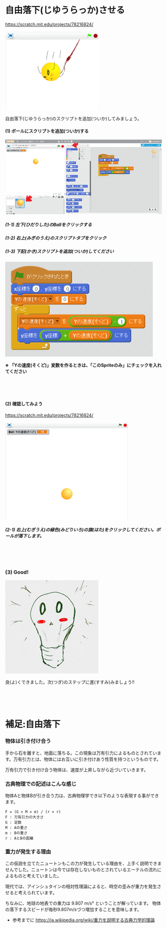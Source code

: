 # 自由落下(じゆうらっか)させる
https://scratch.mit.edu/projects/78216824/

![](about_s.png)

自由落下(じゆうらっか)のスクリプトを追加(ついか)してみましょう。


#### (1) ボールにスクリプトを追加(ついか)する
![](free_fall_001a.png)

##### (1-1) 左下(ひだりした)のBallをクリックする
##### (1-2) 右上(みぎのうえ)のスクリプトタブをクリック


##### (1-3) 下記(かき)スクリプトを追加(ついか)してください
![](free_fall_script.png)

**※ 「Yの速度(そくど)」変数を作るときは、「このSpriteのみ」にチェックを入れてください**

<br>
<br>
<br>

#### (2) 確認してみよう
https://scratch.mit.edu/projects/78216824/

![](createball_scratch_001a.png)

##### (2-1) 右上(むぎうえ)の緑色(みどりいろ)の旗(はた)をクリックしてください。ボールが落下します。


<br>
<br>
<br>


### (3) Good!

![](../good.png)

良(よ)くできました。次(つぎ)のステップに進(すすみ)みましょう!!


<br>
<br>
<br>


# 補足:自由落下

### 物体は引き付け合う
手から石を離すと、地面に落ちる。この現象は万有引力によるものとされています。万有引力とは、物体にはお互いに引き付けあう性質を持つというものです。

万有引力で引き付け合う物体は、速度が上昇しながら近づいていきます。


### 古典物理での記述はこんな感じ
物体Aと物体Bが引き合う力は、古典物理学でき以下のような表現する事ができます。
```
F = (G × M × m) / (r × r)
F : 万有引力の大きさ
G : 定数
M : Aの重さ
m : Bの重さ
r : AとBの距離
```

### 重力が発生する理由
この仮説を立てたニュートンもこの力が発生している理由を、上手く説明できませんでした。ニュートンは今では存在しないものとされているエーテルの流れによるものと考えていました。

現代では、アインシュタインの相対性理論によると、時空の歪みが重力を発生させると考えられています。

ちなみに、地球の地表での重力は 9.807 m/s² ということが解っています。
物体の落下するスピードが毎秒9.807m/sづつ増加することを意味します。

* 参考までに
https://ja.wikipedia.org/wiki/重力を説明する古典力学的理論
